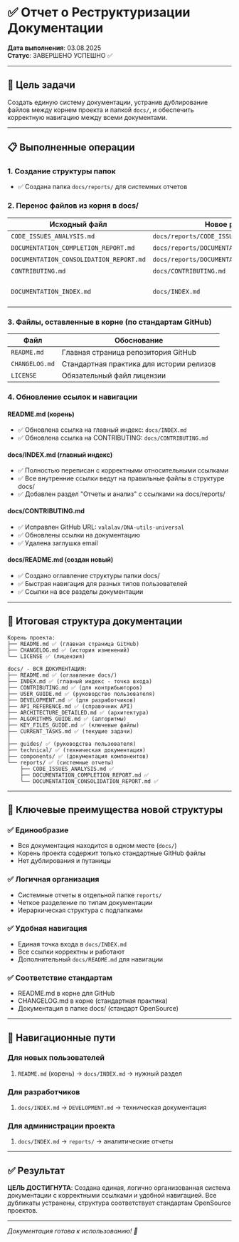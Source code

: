 # ✅ Отчет о Реструктуризации Документации

**Дата выполнения**: 03.08.2025  
**Статус**: ЗАВЕРШЕНО УСПЕШНО ✅

---

## 🎯 Цель задачи

Создать единую систему документации, устранив дублирование файлов между корнем проекта и папкой `docs/`, и обеспечить корректную навигацию между всеми документами.

---

## 📋 Выполненные операции

### 1. Создание структуры папок
- ✅ Создана папка `docs/reports/` для системных отчетов

### 2. Перенос файлов из корня в docs/
| Исходный файл | Новое расположение | Статус |
|---------------|-------------------|--------|
| `CODE_ISSUES_ANALYSIS.md` | `docs/reports/CODE_ISSUES_ANALYSIS.md` | ✅ Перенесен |
| `DOCUMENTATION_COMPLETION_REPORT.md` | `docs/reports/DOCUMENTATION_COMPLETION_REPORT.md` | ✅ Перенесен |
| `DOCUMENTATION_CONSOLIDATION_REPORT.md` | `docs/reports/DOCUMENTATION_CONSOLIDATION_REPORT.md` | ✅ Перенесен |
| `CONTRIBUTING.md` | `docs/CONTRIBUTING.md` | ✅ Перенесен |
| `DOCUMENTATION_INDEX.md` | `docs/INDEX.md` | ✅ Перенесен и переименован |

### 3. Файлы, оставленные в корне (по стандартам GitHub)
| Файл | Обоснование |
|------|-------------|
| `README.md` | Главная страница репозитория GitHub |
| `CHANGELOG.md` | Стандартная практика для истории релизов |
| `LICENSE` | Обязательный файл лицензии |

### 4. Обновление ссылок и навигации

#### README.md (корень)
- ✅ Обновлена ссылка на главный индекс: `docs/INDEX.md`
- ✅ Обновлена ссылка на CONTRIBUTING: `docs/CONTRIBUTING.md`

#### docs/INDEX.md (главный индекс)
- ✅ Полностью переписан с корректными относительными ссылками
- ✅ Все внутренние ссылки ведут на правильные файлы в структуре docs/
- ✅ Добавлен раздел "Отчеты и анализ" с ссылками на docs/reports/

#### docs/CONTRIBUTING.md
- ✅ Исправлен GitHub URL: `valalav/DNA-utils-universal`
- ✅ Обновлены ссылки на документацию
- ✅ Удалена заглушка email

#### docs/README.md (создан новый)
- ✅ Создано оглавление структуры папки docs/
- ✅ Быстрая навигация для разных типов пользователей
- ✅ Ссылки на все разделы документации

---

## 📁 Итоговая структура документации

```
Корень проекта:
├── README.md ✅ (главная страница GitHub)
├── CHANGELOG.md ✅ (история изменений)
└── LICENSE ✅ (лицензия)

docs/ - ВСЯ ДОКУМЕНТАЦИЯ:
├── README.md ✅ (оглавление docs/)
├── INDEX.md ✅ (главный индекс - точка входа)
├── CONTRIBUTING.md ✅ (для контрибьюторов)
├── USER_GUIDE.md ✅ (руководство пользователя)
├── DEVELOPMENT.md ✅ (для разработчиков)
├── API_REFERENCE.md ✅ (справочник API)
├── ARCHITECTURE_DETAILED.md ✅ (архитектура)
├── ALGORITHMS_GUIDE.md ✅ (алгоритмы)
├── KEY_FILES_GUIDE.md ✅ (ключевые файлы)
├── CURRENT_TASKS.md ✅ (текущие задачи)
│
├── guides/ ✅ (руководства пользователя)
├── technical/ ✅ (техническая документация)  
├── components/ ✅ (документация компонентов)
└── reports/ ✅ (системные отчеты)
    ├── CODE_ISSUES_ANALYSIS.md ✅
    ├── DOCUMENTATION_COMPLETION_REPORT.md ✅
    └── DOCUMENTATION_CONSOLIDATION_REPORT.md ✅
```

---

## 🎯 Ключевые преимущества новой структуры

### ✅ Единообразие
- Вся документация находится в одном месте (`docs/`)
- Корень проекта содержит только стандартные GitHub файлы
- Нет дублирования и путаницы

### ✅ Логичная организация
- Системные отчеты в отдельной папке `reports/`
- Четкое разделение по типам документации
- Иерархическая структура с подпапками

### ✅ Удобная навигация
- Единая точка входа в `docs/INDEX.md`
- Все ссылки корректны и работают
- Дополнительный `docs/README.md` для навигации

### ✅ Соответствие стандартам
- README.md в корне для GitHub
- CHANGELOG.md в корне (стандартная практика)
- Документация в папке docs/ (стандарт OpenSource)

---

## 🔗 Навигационные пути

### Для новых пользователей
1. `README.md` (корень) → `docs/INDEX.md` → нужный раздел

### Для разработчиков  
1. `docs/INDEX.md` → `DEVELOPMENT.md` → техническая документация

### Для администрации проекта
1. `docs/INDEX.md` → `reports/` → аналитические отчеты

---

## ✅ Результат

**ЦЕЛЬ ДОСТИГНУТА**: Создана единая, логично организованная система документации с корректными ссылками и удобной навигацией. Все дубликаты устранены, структура соответствует стандартам OpenSource проектов.

---

*Документация готова к использованию! 🎉*
